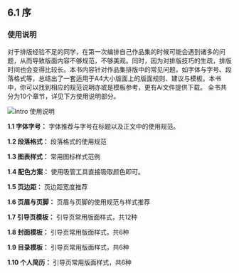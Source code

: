 ## 6.1 序

### 使用说明

对于排版经验不足的同学，在第一次编排自己作品集的时候可能会遇到诸多的问题，从而导致版面内容不够规范，不够美观。同时，因为对排版技巧的生疏，排版时间也会变得比较长。本书内容针对作品集排版中的常见问题，如字体与字号、段落格式等，总结出了一套适用于A4大小版面上的版面规则、建议与模板。本书中，你可以找到相应的规范说明亦或是模板参考，更有Ai文件提供下载。 全书共分为10个章节，详见下方使用说明部分。

![Intro 使用说明](http://kitpic.makebi.net/2021/lk_01.jpg)


**1.1 字体字号：**
字体推荐与字号在标题以及正文中的使用规范。

**1.2 段落格式：**
段落格式的使用规范

**1.3 图表样式：**
常用图标样式范例

**1.4 配色方案：**
使用吸管工具直接吸取颜色即可。

**1.5 页边距：**
页边距宽度推荐

**1.6 页眉与页脚：**
页眉与页脚的使用规范与样式推荐

**1.7 引导页模板：**
引导页常用版面样式，共12种

**1.8 封面模板：**
引导页常用版面样式，共6种

**1.9 目录模板：**
引导页常用版面样式，共6种

**1.10 个人简历：**
引导页常用版面样式，共6种
